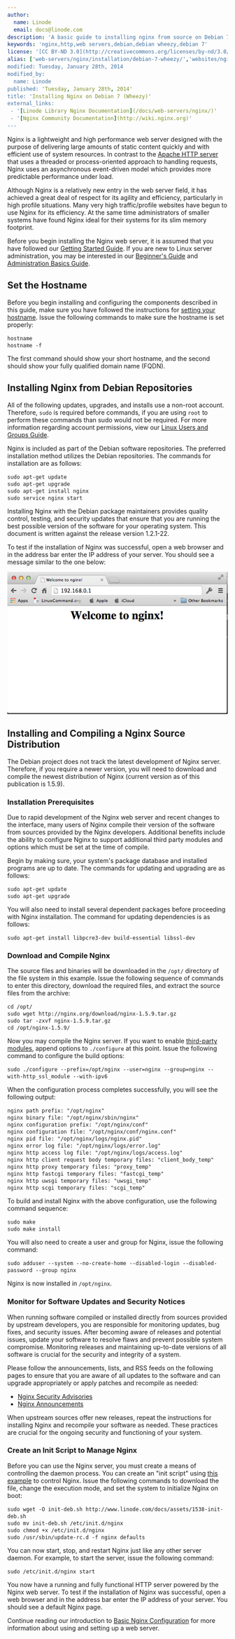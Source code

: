 ```yaml
---
author:
  name: Linode
  email: docs@linode.com
description: 'A basic guide to installing nginx from source on Debian 7 (Wheezy)'
keywords: 'nginx,http,web servers,debian,debian wheezy,debian 7'
license: '[CC BY-ND 3.0](http://creativecommons.org/licenses/by-nd/3.0/us/)'
alias: ['web-servers/nginx/installation/debian-7-wheezy/','websites/nginx/basic-nginx-installation/','websites/nginx/websites-with-nginx-on-debian-7-wheezy/','websites/nginx/websites-with-nginx-on-debian-7-wheezy/index.cfm/]
modified: Tuesday, January 28th, 2014
modified_by:
  name: Linode
published: 'Tuesday, January 28th, 2014'
title: 'Installing Nginx on Debian 7 (Wheezy)'
external_links:
 - '[Linode Library Nginx Documentation](/docs/web-servers/nginx/)'
 - '[Nginx Community Documentation](http://wiki.nginx.org)'
---
```


Nginx is a lightweight and high performance web server designed with the purpose of delivering large amounts of static content quickly and with efficient use of system resources. In contrast to the [Apache HTTP server](/docs/web-servers/apache/) that uses a threaded or process-oriented approach to handling requests, Nginx uses an asynchronous event-driven model which provides more predictable performance under load.

Although Nginx is a relatively new entry in the web server field, it has achieved a great deal of respect for its agility and efficiency, particularly in high profile situations. Many very high traffic/profile websites have begun to use Nginx for its efficiency. At the same time administrators of smaller systems have found Nginx ideal for their systems for its slim memory footprint.

Before you begin installing the Nginx web server, it is assumed that you have followed our [Getting Started Guide](/docs/getting-started/). If you are new to Linux server administration, you may be interested in our [Beginner's Guide](/docs/beginners-guide/) and [Administration Basics Guide](/docs/using-linux/administration-basics).

## Set the Hostname

Before you begin installing and configuring the components described in this guide, make sure you have followed the instructions for [setting your hostname](/docs/getting-started#sph_set-the-hostname). Issue the following commands to make sure the hostname is set properly:

    hostname
    hostname -f

The first command should show your short hostname, and the second should show your fully qualified domain name (FQDN).

## Installing Nginx from Debian Repositories

All of the following updates, upgrades, and installs use a non-root account. Therefore, `sudo` is required before commands, if you are using `root` to perform these commands than sudo would not be required. For more information regarding account permissions, view our [Linux Users and Groups Guide](/docs/tools-reference/linux-users-and-groups/).

Nginx is included as part of the Debian software repositories. The preferred installation method utilizes the Debian repositories. The commands for installation are as follows:

    sudo apt-get update
    sudo apt-get upgrade
    sudo apt-get install nginx
    sudo service nginx start

Installing Nginx with the Debian package maintainers provides quality control, testing, and security updates that ensure that you are running the best possible version of the software for your operating system. This document is written against the release version 1.2.1-22.

To test if the installation of Nginx was successful, open a web browser and in the address bar enter the IP address of your server. You should see a message similar to the one below:

![Nginx test page.](/docs/assets/1536-nginx-test.png)

## Installing and Compiling a Nginx Source Distribution

The Debian project does not track the latest development of Nginx server. Therefore, if you require a newer version, you will need to download and compile the newest distribution of Nginx (current version as of this publication is 1.5.9).

### Installation Prerequisites

Due to rapid development of the Nginx web server and recent changes to the interface, many users of Nginx compile their version of the software from sources provided by the Nginx developers. Additional benefits include the ability to configure Nginx to support additional third party modules and options which must be set at the time of compile.

Begin by making sure, your system's package database and installed programs are up to date. The commands for updating and upgrading are as follows:

    sudo apt-get update
    sudo apt-get upgrade

You will also need to install several dependent packages before proceeding with Nginx installation. The command for updating dependencies is as follows:

    sudo apt-get install libpcre3-dev build-essential libssl-dev

### Download and Compile Nginx

The source files and binaries will be downloaded in the `/opt/` directory of the file system in this example. Issue the following sequence of commands to enter this directory, download the required files, and extract the source files from the archive:

    cd /opt/
    sudo wget http://nginx.org/download/nginx-1.5.9.tar.gz
    sudo tar -zxvf nginx-1.5.9.tar.gz
    cd /opt/nginx-1.5.9/

Now you may compile the Nginx server. If you want to enable [third-party modules](http://wiki.nginx.org/Nginx3rdPartyModules), append options to `./configure` at this point. Issue the following command to configure the build options:

    sudo ./configure --prefix=/opt/nginx --user=nginx --group=nginx --with-http_ssl_module --with-ipv6

When the configuration process completes successfully, you will see the following output:

    nginx path prefix: "/opt/nginx"
    nginx binary file: "/opt/nginx/sbin/nginx"
    nginx configuration prefix: "/opt/nginx/conf"
    nginx configuration file: "/opt/nginx/conf/nginx.conf"
    nginx pid file: "/opt/nginx/logs/nginx.pid"
    nginx error log file: "/opt/nginx/logs/error.log"
    nginx http access log file: "/opt/nginx/logs/access.log"
    nginx http client request body temporary files: "client_body_temp"
    nginx http proxy temporary files: "proxy_temp"
    nginx http fastcgi temporary files: "fastcgi_temp"
    nginx http uwsgi temporary files: "uwsgi_temp"
    nginx http scgi temporary files: "scgi_temp"

To build and install Nginx with the above configuration, use the following command sequence:

    sudo make
    sudo make install

You will also need to create a user and group for Nginx, issue the following command:

    sudo adduser --system --no-create-home --disabled-login --disabled-password --group nginx 

Nginx is now installed in `/opt/nginx`.

### Monitor for Software Updates and Security Notices

When running software compiled or installed directly from sources provided by upstream developers, you are responsible for monitoring updates, bug fixes, and security issues. After becoming aware of releases and potential issues, update your software to resolve flaws and prevent possible system compromise. Monitoring releases and maintaining up-to-date versions of all software is crucial for the security and integrity of a system.

Please follow the announcements, lists, and RSS feeds on the following pages to ensure that you are aware of all updates to the software and can upgrade appropriately or apply patches and recompile as needed:

-   [Nginx Security Advisories](http://nginx.org/en/security_advisories.html)
-   [Nginx Announcements](http://nginx.org/)

When upstream sources offer new releases, repeat the instructions for installing Nginx and recompile your software as needed. These practices are crucial for the ongoing security and functioning of your system.

### Create an Init Script to Manage Nginx

Before you can use the Nginx server, you must create a means of controlling the daemon process. You can create an "init script" using [this example](/docs/assets/1538-init-deb.sh) to control Nginx. Issue the following commands to download the file, change the execution mode, and set the system to initialize Nginx on boot:

    sudo wget -O init-deb.sh http://www.linode.com/docs/assets/1538-init-deb.sh
    sudo mv init-deb.sh /etc/init.d/nginx
    sudo chmod +x /etc/init.d/nginx
    sudo /usr/sbin/update-rc.d -f nginx defaults 

You can now start, stop, and restart Nginx just like any other server daemon. For example, to start the server, issue the following command:

    sudo /etc/init.d/nginx start

You now have a running and fully functional HTTP server powered by the Nginx web server. To test if the installation of Nginx was successful, open a web browser and in the address bar enter the IP address of your server. You should see a default Nginx page.

Continue reading our introduction to [Basic Nginx Configuration](/docs/websites/nginx/basic-nginx-configuration) for more information about using and setting up a web server.